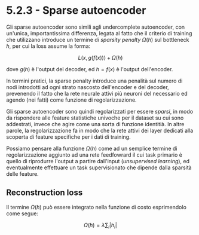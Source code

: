 # 5.2.3 - Sparse autoencoder

Gli sparse autoencoder sono simili agli undercomplete autoencoder, con un'unica, importantissima differenza, legata al fatto che il criterio di training che utilizzano introduce un termine di *sparsity penalty* $\Omega(h)$ sul bottleneck $h$, per cui la loss assume la forma:

$$
L(x, g(f(x))) + \Omega(h)
$$

dove $g(h)$ è l'output del decoder, ed $h=f(x)$ è l'output dell'encoder.

In termini pratici, la sparse penalty introduce una penalità sul numero di nodi introdotti ad ogni strato nascosto dell'encoder e del decoder, prevenendo il fatto che la rete neurale attivi più neuroni del necessario ed agendo (nei fatti) come funzione di regolarizzazione.

Gli sparse autoencoder sono quindi regolarizzati per essere *sparsi*, in modo da rispondere alle feature statistiche univoche per il dataset su cui sono addestrati, invece che agire come una sorta di funzione identitià. In altre parole, la regolarizzazione fa in modo che la rete attivi dei layer dedicati alla scoperta di feature specifiche per i dati di training.

Possiamo pensare alla funzione $\Omega(h)$ come ad un semplice termine di regolarizzazione aggiunto ad una rete feedfowrard il cui task primario è quello di riprodurre l'output a partire dall'input (*unsupervised learning*), ed eventualmente effettuare un task supervisionato che dipende dalla sparsità delle feature.

## Reconstruction loss

Il termine $\Omega(h)$ può essere integrato nella funzione di costo esprimendolo come segue:

$$
\Omega(h) = \lambda \sum_i |h_i|
$$
